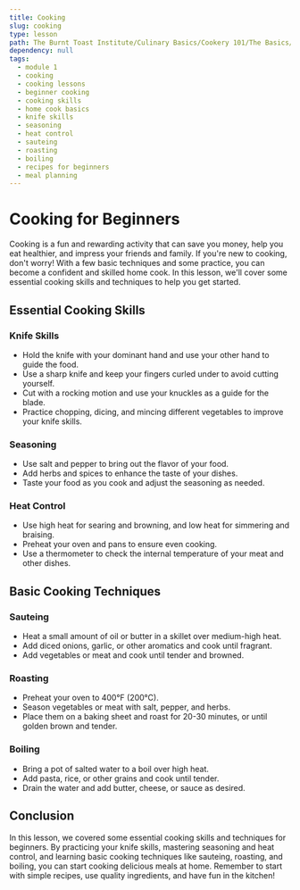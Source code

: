 ```yaml
---
title: Cooking
slug: cooking
type: lesson
path: The Burnt Toast Institute/Culinary Basics/Cookery 101/The Basics/Cooking
dependency: null
tags:
  - module 1
  - cooking
  - cooking lessons
  - beginner cooking
  - cooking skills
  - home cook basics
  - knife skills
  - seasoning
  - heat control
  - sauteing
  - roasting
  - boiling
  - recipes for beginners
  - meal planning
---
```


# Cooking for Beginners

Cooking is a fun and rewarding activity that can save you money, help you eat healthier, and impress your friends and family. If you're new to cooking, don't worry! With a few basic techniques and some practice, you can become a confident and skilled home cook. In this lesson, we'll cover some essential cooking skills and techniques to help you get started.

## Essential Cooking Skills

### Knife Skills

- Hold the knife with your dominant hand and use your other hand to guide the food.
- Use a sharp knife and keep your fingers curled under to avoid cutting yourself.
- Cut with a rocking motion and use your knuckles as a guide for the blade.
- Practice chopping, dicing, and mincing different vegetables to improve your knife skills.

### Seasoning

- Use salt and pepper to bring out the flavor of your food.
- Add herbs and spices to enhance the taste of your dishes.
- Taste your food as you cook and adjust the seasoning as needed.

### Heat Control

- Use high heat for searing and browning, and low heat for simmering and braising.
- Preheat your oven and pans to ensure even cooking.
- Use a thermometer to check the internal temperature of your meat and other dishes.

## Basic Cooking Techniques

### Sauteing

- Heat a small amount of oil or butter in a skillet over medium-high heat.
- Add diced onions, garlic, or other aromatics and cook until fragrant.
- Add vegetables or meat and cook until tender and browned.

### Roasting

- Preheat your oven to 400°F (200°C).
- Season vegetables or meat with salt, pepper, and herbs.
- Place them on a baking sheet and roast for 20-30 minutes, or until golden brown and tender.

### Boiling

- Bring a pot of salted water to a boil over high heat.
- Add pasta, rice, or other grains and cook until tender.
- Drain the water and add butter, cheese, or sauce as desired.

## Conclusion

In this lesson, we covered some essential cooking skills and techniques for beginners. By practicing your knife skills, mastering seasoning and heat control, and learning basic cooking techniques like sauteing, roasting, and boiling, you can start cooking delicious meals at home. Remember to start with simple recipes, use quality ingredients, and have fun in the kitchen!
